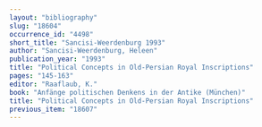 ```yaml
---
layout: "bibliography"
slug: "18604"
occurrence_id: "4498"
short_title: "Sancisi-Weerdenburg 1993"
author: "Sancisi-Weerdenburg, Heleen"
publication_year: "1993"
title: "Political Concepts in Old-Persian Royal Inscriptions"
pages: "145-163"
editor: "Raaflaub, K."
book: "Anfänge politischen Denkens in der Antike (München)"
title: "Political Concepts in Old-Persian Royal Inscriptions"
previous_item: "18607"
---
```

